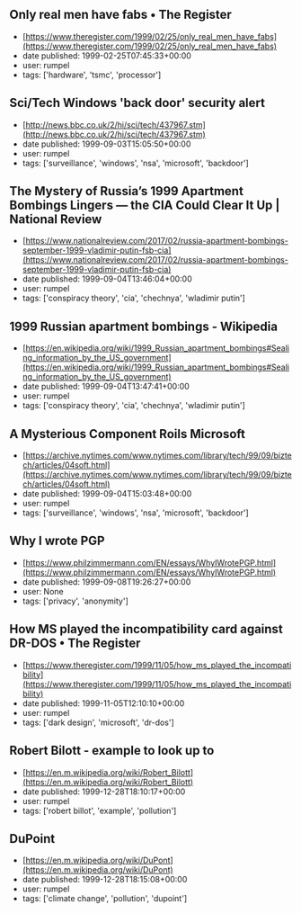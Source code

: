 ## Only real men have fabs • The Register
 - [https://www.theregister.com/1999/02/25/only_real_men_have_fabs](https://www.theregister.com/1999/02/25/only_real_men_have_fabs)
 - date published: 1999-02-25T07:45:33+00:00
 - user: rumpel
 - tags: ['hardware', 'tsmc', 'processor']

## Sci/Tech  Windows 'back door' security alert
 - [http://news.bbc.co.uk/2/hi/sci/tech/437967.stm](http://news.bbc.co.uk/2/hi/sci/tech/437967.stm)
 - date published: 1999-09-03T15:05:50+00:00
 - user: rumpel
 - tags: ['surveillance', 'windows', 'nsa', 'microsoft', 'backdoor']

## The Mystery of Russia’s 1999 Apartment Bombings Lingers — the CIA Could Clear It Up | National Review
 - [https://www.nationalreview.com/2017/02/russia-apartment-bombings-september-1999-vladimir-putin-fsb-cia](https://www.nationalreview.com/2017/02/russia-apartment-bombings-september-1999-vladimir-putin-fsb-cia)
 - date published: 1999-09-04T13:46:04+00:00
 - user: rumpel
 - tags: ['conspiracy theory', 'cia', 'chechnya', 'wladimir putin']

## 1999 Russian apartment bombings - Wikipedia
 - [https://en.wikipedia.org/wiki/1999_Russian_apartment_bombings#Sealing_information_by_the_US_government](https://en.wikipedia.org/wiki/1999_Russian_apartment_bombings#Sealing_information_by_the_US_government)
 - date published: 1999-09-04T13:47:41+00:00
 - user: rumpel
 - tags: ['conspiracy theory', 'cia', 'chechnya', 'wladimir putin']

## A Mysterious Component Roils Microsoft
 - [https://archive.nytimes.com/www.nytimes.com/library/tech/99/09/biztech/articles/04soft.html](https://archive.nytimes.com/www.nytimes.com/library/tech/99/09/biztech/articles/04soft.html)
 - date published: 1999-09-04T15:03:48+00:00
 - user: rumpel
 - tags: ['surveillance', 'windows', 'nsa', 'microsoft', 'backdoor']

## Why I wrote PGP
 - [https://www.philzimmermann.com/EN/essays/WhyIWrotePGP.html](https://www.philzimmermann.com/EN/essays/WhyIWrotePGP.html)
 - date published: 1999-09-08T19:26:27+00:00
 - user: None
 - tags: ['privacy', 'anonymity']

## How MS played the incompatibility card against DR-DOS • The Register
 - [https://www.theregister.com/1999/11/05/how_ms_played_the_incompatibility](https://www.theregister.com/1999/11/05/how_ms_played_the_incompatibility)
 - date published: 1999-11-05T12:10:10+00:00
 - user: rumpel
 - tags: ['dark design', 'microsoft', 'dr-dos']

## Robert Bilott - example to look up to
 - [https://en.m.wikipedia.org/wiki/Robert_Bilott](https://en.m.wikipedia.org/wiki/Robert_Bilott)
 - date published: 1999-12-28T18:10:17+00:00
 - user: rumpel
 - tags: ['robert billot', 'example', 'pollution']

## DuPoint
 - [https://en.m.wikipedia.org/wiki/DuPont](https://en.m.wikipedia.org/wiki/DuPont)
 - date published: 1999-12-28T18:15:08+00:00
 - user: rumpel
 - tags: ['climate change', 'pollution', 'dupoint']

